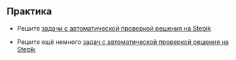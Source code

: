 ## Практика

- Решите [задачи с автоматической проверкой решения на Stepik](https://stepik.org/lesson/54437/step/1)

- Решите ещё немного [задач с автоматической проверкой решения на Stepik](https://stepik.org/lesson/54462/step/1)